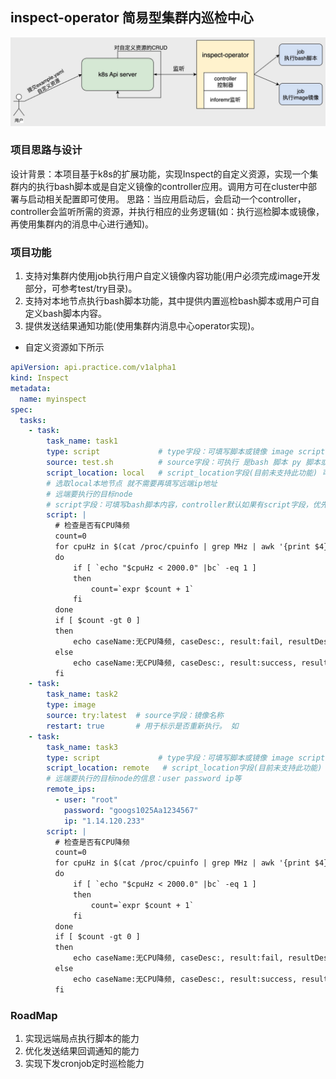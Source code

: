 ## inspect-operator 简易型集群内巡检中心
![](https://github.com/Operator-Learning-Playground/inspect-operator/blob/main/image/%E6%B5%81%E7%A8%8B%E5%9B%BE%20(1).jpg?raw=true)
### 项目思路与设计
设计背景：本项目基于k8s的扩展功能，实现Inspect的自定义资源，实现一个集群内的执行bash脚本或是自定义镜像的controller应用。调用方可在cluster中部署与启动相关配置即可使用。
思路：当应用启动后，会启动一个controller，controller会监听所需的资源，并执行相应的业务逻辑(如：执行巡检脚本或镜像，再使用集群内的消息中心进行通知)。

### 项目功能
1. 支持对集群内使用job执行用户自定义镜像内容功能(用户必须完成image开发部分，可参考test/try目录)。
2. 支持对本地节点执行bash脚本功能，其中提供内置巡检bash脚本或用户可自定义bash脚本内容。
3. 提供发送结果通知功能(使用集群内消息中心operator实现)。

- 自定义资源如下所示
```yaml
apiVersion: api.practice.com/v1alpha1
kind: Inspect
metadata:
  name: myinspect
spec:
  tasks:
    - task:
        task_name: task1
        type: script             # type字段：可填写脚本或镜像 image script 两种
        source: test.sh          # source字段：可执行 是bash 脚本 py 脚本或是镜像。需要把东西放入./script中
        script_location: local   # script_location字段(目前未支持此功能) 可选填 local remote all 三种，分别对应 本地节点 远端节点 全部节点
        # 选取local本地节点 就不需要再填写远端ip地址
        # 远端要执行的目标node
        # script字段：可填写bash脚本内容，controller默认如果有script字段，优先执行自定义脚本内容，"不执行"source字段脚本内容
        script: |
          # 检查是否有CPU降频
          count=0
          for cpuHz in $(cat /proc/cpuinfo | grep MHz | awk '{print $4}')
          do
              if [ `echo "$cpuHz < 2000.0" |bc` -eq 1 ]
              then
                  count=`expr $count + 1`
              fi
          done
          if [ $count -gt 0 ]
          then
              echo caseName:无CPU降频, caseDesc:, result:fail, resultDesc:有${count}个CPU的频率低于2000MHz, 可能发生降频
          else
              echo caseName:无CPU降频, caseDesc:, result:success, resultDesc:CPU频率都大于2000MHz, 无降频
          fi
    - task:
        task_name: task2
        type: image
        source: try:latest  # source字段：镜像名称
        restart: true       # 用于标示是否重新执行。 如
    - task:
        task_name: task3
        type: script             # type字段：可填写脚本或镜像 image script 两种
        script_location: remote   # script_location字段(目前未支持此功能) 可选填 local remote all 三种，分别对应 本地节点 远端节点 全部节点
        # 远端要执行的目标node的信息：user password ip等
        remote_ips:
          - user: "root"
            password: "googs1025Aa1234567"
            ip: "1.14.120.233"
        script: |
          # 检查是否有CPU降频
          count=0
          for cpuHz in $(cat /proc/cpuinfo | grep MHz | awk '{print $4}')
          do
              if [ `echo "$cpuHz < 2000.0" |bc` -eq 1 ]
              then
                  count=`expr $count + 1`
              fi
          done
          if [ $count -gt 0 ]
          then
              echo caseName:无CPU降频, caseDesc:, result:fail, resultDesc:有${count}个CPU的频率低于2000MHz, 可能发生降频
          else
              echo caseName:无CPU降频, caseDesc:, result:success, resultDesc:CPU频率都大于2000MHz, 无降频
          fi


```

### RoadMap
1. 实现远端局点执行脚本的能力
2. 优化发送结果回调通知的能力
3. 实现下发cronjob定时巡检能力
